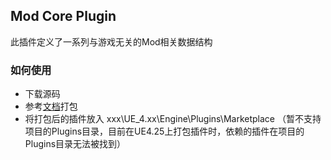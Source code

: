 ## Mod Core Plugin
此插件定义了一系列与游戏无关的Mod相关数据结构

### 如何使用
- 下载源码
- 参考[文档](https://github.com/vsensu/UE4PackageFlow)打包
- 将打包后的插件放入 xxx\UE_4.xx\Engine\Plugins\Marketplace （暂不支持项目的Plugins目录，目前在UE4.25上打包插件时，依赖的插件在项目的Plugins目录无法被找到）